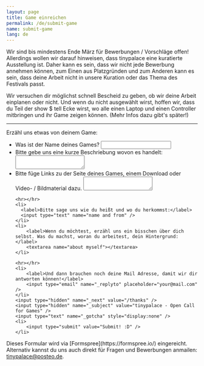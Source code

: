 ```yaml
---
layout: page
title: Game einreichen
permalink: /de/submit-game
name: submit-game
lang: de
---
```


Wir sind bis mindestens Ende März für Bewerbungen / Vorschläge offen!
Allerdings wollen wir darauf hinweisen, dass tinypalace eine kuratierte Ausstellung ist. Daher kann es sein, dass wir nicht jede Bewerbung annehmen können, zum Einen aus Platzgründen und zum Anderen kann es sein, dass deine Arbeit nicht in unsere Kuration oder das Thema des Festivals passt.

Wir versuchen dir möglichst schnell Bescheid zu geben, ob wir deine Arbeit einplanen oder nicht. Und wenn du nicht ausgewählt wirst, hoffen wir, dass du Teil der show $ tell Ecke wirst, wo alle einen Laptop und einen Controller mitbringen und ihr Game zeigen können. (Mehr Infos dazu gibt's später!)

-----

Erzähl uns etwas von deinem Game:

<form action="//formspree.io/tinypalace@posteo.de" method="POST">
<ul class="form">
    <li>
        <label>Was ist der Name deines Games?</label>
        <input type="text" name="game title" />
    </li>
    <li>
        <label>Bitte gebe uns eine kurze Beschriebung wovon es handelt:</label>
        <textarea name="description"></textarea>
    </li>
    <li>
        <label>Bitte füge Links zu der Seite deines Games, einem Download oder Video- / Bildmaterial dazu.</label>
        <textarea name="downloads, media, site"></textarea>
    </li>

    <hr></hr>
    <li>
      <label>Bitte sage uns wie du heißt und wo du herkommst:</label>
      <input type="text" name="name and from" />
    </li>
    <li>
        <label>Wenn du möchtest, erzähl uns ein bisschen über dich selbst. Was du machst, woran du arbeitest, dein Hintergrund:</label>
        <textarea name="about myself"></textarea>
    </li>

    <hr></hr>
    <li>
        <label>Und dann brauchen noch deine Mail Adresse, damit wir dir antworten können!</label>
        <input type="email" name="_replyto" placeholder="your@mail.com" />
    </li>
    <input type="hidden" name="_next" value="/thanks" />
    <input type="hidden" name="_subject" value="tinypalace - Open Call for Games" />
    <input type="text" name="_gotcha" style="display:none" />
    <li>
        <input type="submit" value="Submit! :D" />
    </li>
</ul>
</form>
Dieses Formular wird via [Formspree](https://formspree.io/) eingereicht. Alternativ kannst du uns auch direkt für Fragen und Bewerbungen anmailen: <a href='mailt&#111;&#58;ti&#110;%7&#57;p&#97;lace&#64;p%&#54;F&#37;7&#51;&#37;7&#52;&#101;&#111;&#46;&#100;e'>tin<span style="display:none">REMOVETHIS</span>ypala&#99;e&#64;post&#101;o&#46;d&#101;</a>.
